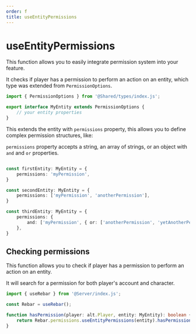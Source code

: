 ```yaml
---
order: f
title: useEntityPermissions
---
```


# useEntityPermissions

This function allows you to easily integrate permission system into your feature.

It checks if player has a permission to perform an action on an entity, which type was extended from `PermissionOptions`.

```typescript
import { PermissionOptions } from '@Shared/types/index.js';

export interface MyEntity extends PermissionOptions {
    // your entity properties
}
```

This extends the entity with `permissions` property, this allows you to define complex permission structures, like:

`permissions` property accepts a string, an array of strings, or an object with `and` and `or` properties.

```typescript

const firstEntity: MyEntity = {
    permissions: 'myPermission',
}

const secondEntity: MyEntity = {
    permissions: ['myPermission', 'anotherPermission'],
}

const thirdEntity: MyEntity = {
    permissions: {
        and: ['myPermission', { or: ['anotherPermission', 'yetAnotherPermission'] }],
    },
}

```

## Checking permissions

This function allows you to check if player has a permission to perform an action on an entity.

It will search for a permission for both player's account and character.

```typescript
import { useRebar } from '@Server/index.js';

const Rebar = useRebar();

function hasPermission(player: alt.Player, entity: MyEntity): boolean {
    return Rebar.permissions.useEntityPermissions(entity).hasPermission(player);
}
```
